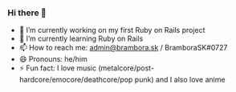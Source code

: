 ### Hi there 👋
- 🔭 I’m currently working on my first Ruby on Rails project
- 🌱 I’m currently learning Ruby on Rails
- 📫 How to reach me: admin@brambora.sk / BramboraSK#0727
- 😄 Pronouns: he/him
- ⚡ Fun fact: I love music (metalcore/post-hardcore/emocore/deathcore/pop punk) and I also love anime
